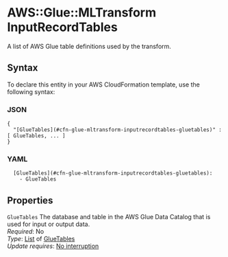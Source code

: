 # AWS::Glue::MLTransform InputRecordTables<a name="aws-properties-glue-mltransform-inputrecordtables"></a>

A list of AWS Glue table definitions used by the transform\.

## Syntax<a name="aws-properties-glue-mltransform-inputrecordtables-syntax"></a>

To declare this entity in your AWS CloudFormation template, use the following syntax:

### JSON<a name="aws-properties-glue-mltransform-inputrecordtables-syntax.json"></a>

```
{
  "[GlueTables](#cfn-glue-mltransform-inputrecordtables-gluetables)" : [ GlueTables, ... ]
}
```

### YAML<a name="aws-properties-glue-mltransform-inputrecordtables-syntax.yaml"></a>

```
  [GlueTables](#cfn-glue-mltransform-inputrecordtables-gluetables):
    - GlueTables
```

## Properties<a name="aws-properties-glue-mltransform-inputrecordtables-properties"></a>

`GlueTables` <a name="cfn-glue-mltransform-inputrecordtables-gluetables"></a>
The database and table in the AWS Glue Data Catalog that is used for input or output data\.  
_Required_: No  
_Type_: [List](aws-properties-glue-mltransform-inputrecordtables-gluetables.md) of [GlueTables](aws-properties-glue-mltransform-inputrecordtables-gluetables.md)  
_Update requires_: [No interruption](https://docs.aws.amazon.com/AWSCloudFormation/latest/UserGuide/using-cfn-updating-stacks-update-behaviors.html#update-no-interrupt)
